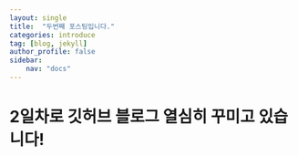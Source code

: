 ```yaml
---
layout: single
title:  "두번째 포스팅입니다."
categories: introduce
tag: [blog, jekyll]
author_profile: false
sidebar:
    nav: "docs"
---
```

# 2일차로 깃허브 블로그 열심히 꾸미고 있습니다!
